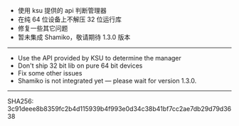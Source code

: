 - 使用 ksu 提供的 api 判断管理器
- 在纯 64 位设备上不解压 32 位运行库
- 修复一些其它问题
- 暂未集成 Shamiko，敬请期待 1.3.0 版本

---

- Use the API provided by KSU to determine the manager
- Don't ship 32 bit lib on pure 64 bit devices
- Fix some other issues
- Shamiko is not integrated yet — please wait for version 1.3.0.

---

SHA256: 3c91deee8b8359fc2b4d115939b4f993e0d34c38b41bf7cc2ae7db29d79d3638